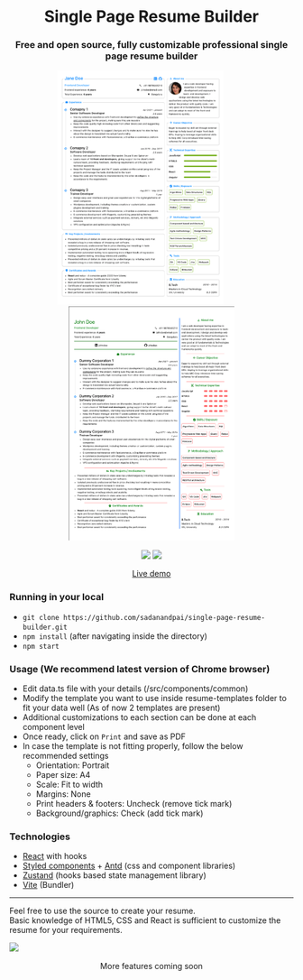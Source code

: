 <div align="center">
<h1>Single Page Resume Builder</h1>

### Free and open source, fully customizable professional single page resume builder

<a href="https://sadanandpai.github.io/single-page-resume-builder/dist/"><img src="covers/cover1.png" alt="cover" height="415px" width="294px"/></a>&nbsp;&nbsp;&nbsp;&nbsp;&nbsp;&nbsp;&nbsp;&nbsp;&nbsp;&nbsp;
<a href="https://sadanandpai.github.io/single-page-resume-builder/dist/"><img src="covers/cover2.png" alt="cover" height="415px" width="294px"/></a>

[![](https://img.shields.io/github/stars/sadanandpai/single-page-resume-builder?style=for-the-badge)](#stars)
[![](https://img.shields.io/github/forks/sadanandpai/single-page-resume-builder?style=for-the-badge)](#forks)

<a href="https://sadanandpai.github.io/single-page-resume-builder/dist/">Live demo</a>

</div>

### Running in your local

- `git clone https://github.com/sadanandpai/single-page-resume-builder.git`
- `npm install` (after navigating inside the directory)
- `npm start`

### Usage (We recommend latest version of Chrome browser)

- Edit data.ts file with your details (/src/components/common)
- Modify the template you want to use inside resume-templates folder to fit your data well (As of now 2 templates are present)
- Additional customizations to each section can be done at each component level
- Once ready, click on `Print` and save as PDF
- In case the template is not fitting properly, follow the below recommended settings
  - Orientation: Portrait
  - Paper size: A4
  - Scale: Fit to width
  - Margins: None
  - Print headers & footers: Uncheck (remove tick mark)
  - Background/graphics: Check (add tick mark)

### Technologies

- [React](https://reactjs.org/) with hooks
- [Styled components](https://styled-components.com/) + [Antd](https://ant.design/docs/react/introduce) (css and component libraries)
- [Zustand](https://github.com/pmndrs/zustand) (hooks based state management library)
- [Vite](https://vitejs.dev/) (Bundler)

----------------------------------------------------------------

Feel free to use the source to create your resume.<br/>
Basic knowledge of HTML5, CSS and React is sufficient to customize the resume for your requirements.

![](https://visitor-badge.glitch.me/badge?page_id=single-page-resume-builder)

<div align="center">More features coming soon</div>
